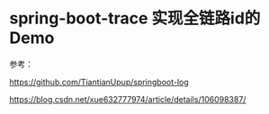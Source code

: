 # spring-boot-trace 实现全链路id的Demo

参考：

https://github.com/TiantianUpup/springboot-log

https://blog.csdn.net/xue632777974/article/details/106098387/




